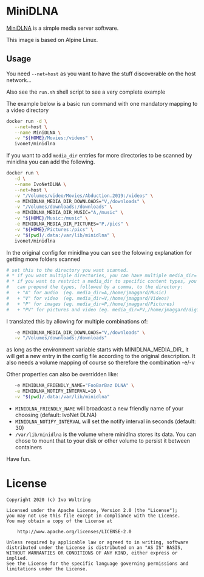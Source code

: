 # MiniDLNA

[MiniDLNA](https://sourceforge.net/projects/minidlna/) is a simple media server software.

This image is based on Alpine Linux.

## Usage

You need `--net=host` as you want to have the stuff discoverable on the host network...

Also see the `run.sh` shell script to see a very complete example


The example below is a basic run command with one mandatory mapping to a video directory
```bash
docker run -d \
   --net=host \
   --name MiniDLNA \
   -v "${HOME}/Movies:/videos" \
   ivonet/minidlna
```

If you want to add `media_dir` entries for more directories to be scanned by minidlna you can add the following.

```bash
docker run \
   -d \
   --name IvoNetDLNA \
   --net=host \
   -v "/Volumes/video/Movies/Abduction.2019:/videos" \
   -e MINIDLNA_MEDIA_DIR_DOWNLOADS="V,/downloads" \
   -v "/Volumes/downloads:/downloads" \
   -e MINIDLNA_MEDIA_DIR_MUSIC="A,/music" \
   -v "${HOME}/Music:/music" \
   -e MINIDLNA_MEDIA_DIR_PICTURES="P,/pics" \
   -v "${HOME}/Pictures:/pics" \
   -v "$(pwd)/.data:/var/lib/minidlna" \
   ivonet/minidlna

```
In the original config for minidlna you can see the folowing explanation for getting more folders scanned

```bash
# set this to the directory you want scanned.
# * if you want multiple directories, you can have multiple media_dir= lines
# * if you want to restrict a media_dir to specific content types, you
#   can prepend the types, followed by a comma, to the directory:
#   + "A" for audio  (eg. media_dir=A,/home/jmaggard/Music)
#   + "V" for video  (eg. media_dir=V,/home/jmaggard/Videos)
#   + "P" for images (eg. media_dir=P,/home/jmaggard/Pictures)
#   + "PV" for pictures and video (eg. media_dir=PV,/home/jmaggard/digital_camera)
```

I translated this by allowing for multiple combinations of:

```bash
   -e MINIDLNA_MEDIA_DIR_DOWNLOADS="V,/downloads" \
   -v "/Volumes/downloads:/downloads" 
```

as long as the environment variable starts with MINIDLNA_MEDIA_DIR_<and then something> it will get a new
entry in the config file according to the original description.
It also needs a volume mapping of course so therefore the combination -e/-v

Other properties can also be overridden like: 

```bash
   -e MINIDLNA_FRIENDLY_NAME="FooBarBaz DLNA" \
   -e MINIDLNA_NOTIFY_INTERVAL=10 \
   -v "$(pwd)/.data:/var/lib/minidlna" 
```
* `MINIDLNA_FRIENDLY_NAME` will broadcast a new friendly name of your choosing (default: IvoNet DLNA)
* `MINIDLNA_NOTIFY_INTERVAL` will set the notify interval in seconds (default: 30)
* `/var/lib/minidlna` is the volume where minidlna stores its data. You can chose to mount that to your disk or 
other volume to persist it between containers


Have fun.

# License

    Copyright 2020 (c) Ivo Woltring

    Licensed under the Apache License, Version 2.0 (the "License");
    you may not use this file except in compliance with the License.
    You may obtain a copy of the License at

        http://www.apache.org/licenses/LICENSE-2.0

    Unless required by applicable law or agreed to in writing, software
    distributed under the License is distributed on an "AS IS" BASIS,
    WITHOUT WARRANTIES OR CONDITIONS OF ANY KIND, either express or implied.
    See the License for the specific language governing permissions and
    limitations under the License.
